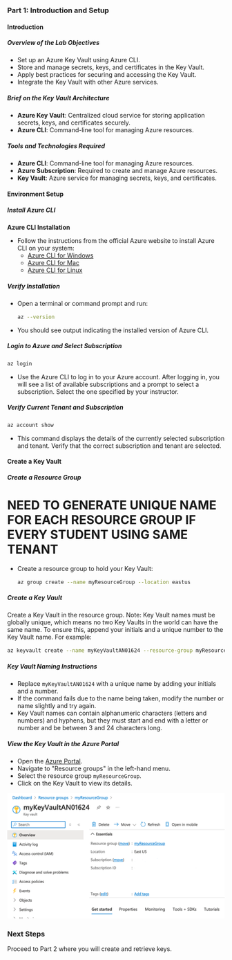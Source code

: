 ### Part 1: Introduction and Setup  

#### Introduction  

##### **Overview of the Lab Objectives**  
- Set up an Azure Key Vault using Azure CLI.
- Store and manage secrets, keys, and certificates in the Key Vault.
- Apply best practices for securing and accessing the Key Vault.
- Integrate the Key Vault with other Azure services.

##### **Brief on the Key Vault Architecture**  
- **Azure Key Vault**: Centralized cloud service for storing application secrets, keys, and certificates securely.
- **Azure CLI**: Command-line tool for managing Azure resources.

##### **Tools and Technologies Required**  
- **Azure CLI**: Command-line tool for managing Azure resources.
- **Azure Subscription**: Required to create and manage Azure resources.
- **Key Vault**: Azure service for managing secrets, keys, and certificates.

#### Environment Setup

##### **Install Azure CLI**  
**Azure CLI Installation**  
   - Follow the instructions from the official Azure website to install Azure CLI on your system:  
     - [Azure CLI for Windows](https://docs.microsoft.com/en-us/cli/azure/install-azure-cli-windows)  
     - [Azure CLI for Mac](https://docs.microsoft.com/en-us/cli/azure/install-azure-cli-macos)  
     - [Azure CLI for Linux](https://docs.microsoft.com/en-us/cli/azure/install-azure-cli-linux)  

##### **Verify Installation**  
- Open a terminal or command prompt and run:  
  ```bash  
  az --version
  ```

- You should see output indicating the installed version of Azure CLI.  

##### **Login to Azure and Select Subscription**

```bash
az login
```

- Use the Azure CLI to log in to your Azure account. After logging in, you will see a list of available subscriptions and a prompt to select a subscription. Select the one specified by your instructor.

##### **Verify Current Tenant and Subscription**

```bash
az account show
```

- This command displays the details of the currently selected subscription and tenant. Verify that the correct subscription and tenant are selected.

#### Create a Key Vault 

##### **Create a Resource Group**  
# NEED TO GENERATE UNIQUE NAME FOR EACH RESOURCE GROUP IF EVERY STUDENT USING SAME TENANT
- Create a resource group to hold your Key Vault:  
  ```bash  
  az group create --name myResourceGroup --location eastus  
  ```

##### **Create a Key Vault**  
Create a Key Vault in the resource group. Note: Key Vault names must be globally unique, which means 
no two Key Vaults in the world can have the same name. To ensure this, append your initials and a unique 
number to the Key Vault name. For example:

```bash  
az keyvault create --name myKeyVaultAN01624 --resource-group myResourceGroup --location eastus --enable-rbac-authorization
```

##### **Key Vault Naming Instructions** 
- Replace `myKeyVaultAN01624` with a unique name by adding your initials and a number.
- If the command fails due to the name being taken, modify the number or name slightly and try again.
- Key Vault names can contain alphanumeric characters (letters and numbers) and hyphens, but they must start and end with a letter or number and be between 3 and 24 characters long.

##### **View the Key Vault in the Azure Portal**  
- Open the [Azure Portal](https://portal.azure.com/).
- Navigate to "Resource groups" in the left-hand menu.
- Select the resource group `myResourceGroup`.
- Click on the Key Vault to view its details.

![alt text](images/Part1.png)

### Next Steps  
Proceed to Part 2 where you will create and retrieve keys.